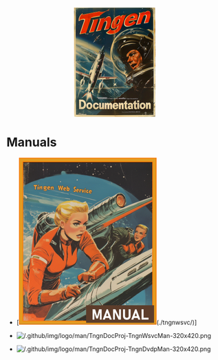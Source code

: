 <!-- u250611 -->

<div align="center">

  ![logo](/.github/image/logo/tngndocs-194x254.png)

</div>

# Manuals

* [![Tingen Web Service Manual](/.github/img/logo/man/TngnDocProj-TngnWsvcMan-320x420.png)(./tngnwsvc/)]

* ![/.github/img/logo/man/TngnDocProj-TngnWsvcMan-320x420.png](./tngnwsvc/)
* ![/.github/img/logo/man/TngnDocProj-TngnDvdpMan-320x420.png](./tngndvdp/)